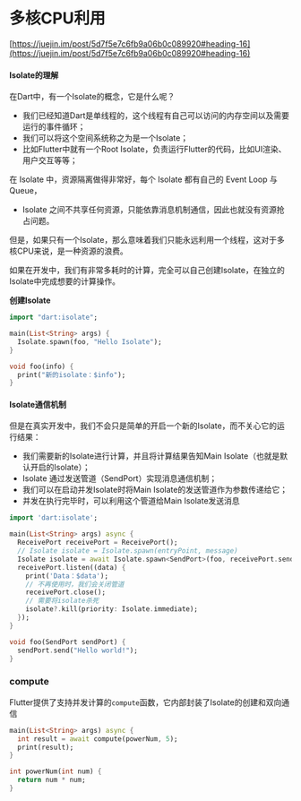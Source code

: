 # 多核CPU利用

[https://juejin.im/post/5d7f5e7c6fb9a06b0c089920#heading-16](https://juejin.im/post/5d7f5e7c6fb9a06b0c089920#heading-16)  

#### Isolate的理解

在Dart中，有一个Isolate的概念，它是什么呢？

- 我们已经知道Dart是单线程的，这个线程有自己可以访问的内存空间以及需要运行的事件循环；
- 我们可以将这个空间系统称之为是一个Isolate；
- 比如Flutter中就有一个Root Isolate，负责运行Flutter的代码，比如UI渲染、用户交互等等；

在 Isolate 中，资源隔离做得非常好，每个 Isolate 都有自己的 Event Loop 与 Queue，

- Isolate 之间不共享任何资源，只能依靠消息机制通信，因此也就没有资源抢占问题。

但是，如果只有一个Isolate，那么意味着我们只能永远利用一个线程，这对于多核CPU来说，是一种资源的浪费。

如果在开发中，我们有非常多耗时的计算，完全可以自己创建Isolate，在独立的Isolate中完成想要的计算操作。

**创建Isolate**

```dart
import "dart:isolate";

main(List<String> args) {
  Isolate.spawn(foo, "Hello Isolate");
}

void foo(info) {
  print("新的isolate：$info");
}
```

#### Isolate通信机制

但是在真实开发中，我们不会只是简单的开启一个新的Isolate，而不关心它的运行结果：

- 我们需要新的Isolate进行计算，并且将计算结果告知Main Isolate（也就是默认开启的Isolate）；
- Isolate 通过发送管道（SendPort）实现消息通信机制；
- 我们可以在启动并发Isolate时将Main Isolate的发送管道作为参数传递给它；
- 并发在执行完毕时，可以利用这个管道给Main Isolate发送消息

```dart
import 'dart:isolate';

main(List<String> args) async {
  ReceivePort receivePort = ReceivePort();
  // Isolate isolate = Isolate.spawn(entryPoint, message)
  Isolate isolate = await Isolate.spawn<SendPort>(foo, receivePort.sendPort);
  receivePort.listen((data) {
    print('Data：$data');
    // 不再使用时，我们会关闭管道
    receivePort.close();
    // 需要将isolate杀死
    isolate?.kill(priority: Isolate.immediate);
  });
}

void foo(SendPort sendPort) {
  sendPort.send("Hello world!");
}
```

### compute

Flutter提供了支持并发计算的`compute`函数，它内部封装了Isolate的创建和双向通信

```dart
main(List<String> args) async {
  int result = await compute(powerNum, 5);
  print(result);
}

int powerNum(int num) {
  return num * num;
}
```


